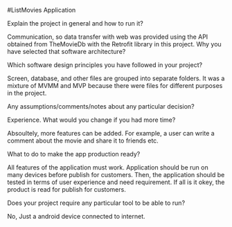 #ListMovies Application

Explain the project in general and how to run it?

Communication, so data transfer with web was provided using the API obtained from TheMovieDb with the Retrofit library in this project.
Why you have selected that software architecture?

Which software design principles you have followed in your project?

Screen, database, and other files are grouped into separate folders. It was a mixture of MVMM and MVP because there were files for different purposes in the project.

Any assumptions/comments/notes about any particular decision?

Experience.
What would you change if you had more time?

Absoultely, more features can be added. For example, a user can write a comment about the movie and share it to friends etc.

What to do to make the app production ready?

All features of the application must work. Application should be run on many devices before publish for customers. Then, the application should be tested in terms of user experience and need requirement. If all is it okey, the product is read for publish for customers.

Does your project require any particular tool to be able to run?

No, Just a android device connected to internet.

